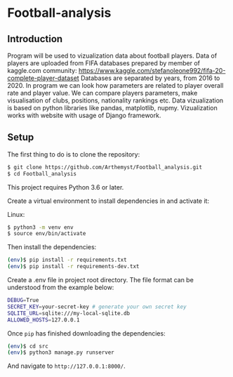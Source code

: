 # Football-analysis

## Introduction

Program will be used to vizualization data about football players.
Data of players are uploaded from FIFA databases prepared by member of kaggle.com community: https://www.kaggle.com/stefanoleone992/fifa-20-complete-player-dataset
Databases are separated by years, from 2016 to 2020. In program we can look how parameters are related to player overall rate and player value. We can compare players parameters, make visualisation of clubs, positions, nationality rankings etc.
Data vizualization is based on python libraries like pandas, matplotlib, nupmy.
Vizualization works with website with usage of Django framework.

## Setup

The first thing to do is to clone the repository:

```sh
$ git clone https://github.com/Arthemyst/Football_analysis.git
$ cd Football_analysis
```

This project requires Python 3.6 or later.

Create a virtual environment to install dependencies in and activate it:

Linux:
```sh
$ python3 -m venv env
$ source env/bin/activate
```

Then install the dependencies:

```sh
(env)$ pip install -r requirements.txt
(env)$ pip install -r requirements-dev.txt
```


Create a .env file in project root directory. The file format can be understood from the example below:
```sh
DEBUG=True
SECRET_KEY=your-secret-key # generate your own secret key
SQLITE_URL=sqlite:///my-local-sqlite.db
ALLOWED_HOSTS=127.0.0.1
```
Once `pip` has finished downloading the dependencies:
```sh
(env)$ cd src
(env)$ python3 manage.py runserver
```

And navigate to `http://127.0.0.1:8000/`.
